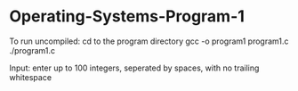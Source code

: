 # Operating-Systems-Program-1

To run uncompiled: 
    cd to the program directory 
    gcc -o program1 program1.c 
    ./program1.c 
    
Input: enter up to 100 integers, seperated by spaces, with no trailing whitespace
